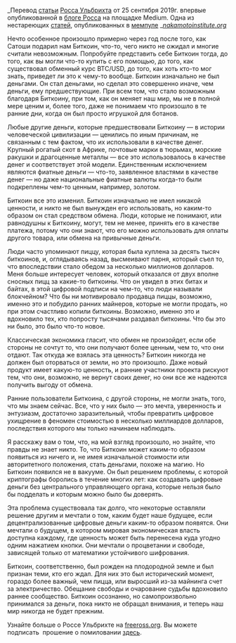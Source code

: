  

_Перевод <a href="https://medium.com/@RossUlbricht/bitcoin-equals-freedom-6c33986b4852" rel="noopener noreferrer">статьи</a> <a href="https://twitter.com/RealRossU" rel="noopener noreferrer">Росса Ульбрихта</a> от 25 сентября 2019г. впервые опубликованной в <a href="https://medium.com/@RossUlbricht" rel="noopener noreferrer">блоге Росса</a> на площадке Medium. Одна из нестареющих <a href="https://nakamotoinstitute.org/mempool/bitcoin-equals-freedom/" rel="noopener noreferrer">статей</a>, опубликованных в <a href="https://nakamotoinstitute.org/mempool/" rel="noopener noreferrer">мемпуле</a> _<a href="http://nakamotoinstitute.org/" rel="noopener noreferrer">_nakamotoinstitute.org_</a>

Нечто особенное произошло примерно через год после того, как Сатоши подарил нам Биткоин, что-то, чего никто не ожидал и многие считали невозможным. Попробуйте представить себе Биткоин тогда, до того, как вы могли что-то купить с его помощью, до того, как существовал обменный курс BTC/USD, до того, как хоть кто-то мог знать, приведет ли это к чему-то вообще. Биткоин изначально не был деньгами. Он стал деньгами, но сделал это совершенно иначе, чем деньги, ему предшествующие. При всем том, что стало возможным благодаря Биткоину, при том, как он меняет наш мир, мы не в полной мере ценим и, более того, даже не понимаем что произошло в те ранние дни, когда он был просто игрушкой для ботанов.

Любые другие деньги, которые предшествовали Биткоину — в истории человеческой цивилизации — ценились по иным причинам, не связанным с тем фактом, что их использовали в качестве денег. Крупный рогатый скот в Африке, почтовые марки в тюрьмах, морские ракушки и драгоценные металлы — все это использовалось в качестве денег и соответствует этой модели. Единственным исключением являются фиатные деньги — что-то, заявленное властями в качестве денег — но даже национальные фиатные валюты когда-то были подкреплены чем-то ценным, например, золотом.

Биткоин все это изменил. Биткоин изначально не имел никакой ценности, и никто не был вынужден его использовать, но каким-то образом он стал средством обмена. Люди, которые не понимают, или равнодушны к Биткоину, могут, тем не менее, принять его в качестве платежа, потому что они знают, что его можно использовать для оплаты другого товара, или обмена на привычные деньги.

Люди часто упоминают пиццу, которая была куплена за десять тысяч биткоинов, и, оглядываясь назад, высмеивают парня, который съел то, что впоследствии стало обедом за несколько миллионов долларов. Меня больше интересует человек, который отказался от двух вполне сносных пицц за какие-то биткоины. Что он увидел в этих битах и байтах, в этой цифровой подписи на чем-то, что люди называли блокчейном? Что бы ни мотивировало продавца пиццы, возможно, именно это и побудило ранних майнеров, которые не могли продать, но при этом счастливо копили биткоины. Возможно, именно это и вдохновило тех, кто попросту тысячами раздавал биткоины. Что бы это ни было, это было что-то новое.

Классическая экономика гласит, что обмен не произойдет, если обе стороны не сочтут то, что они получают более ценным, чем то, что они отдают. Так откуда же взялась эта ценность? Биткоин никогда не должен был оторваться от земли, но это произошло. Даже новый продукт имеет какую-то ценность, и ранние участники проекта рискуют тем, что они, возможно, не вернут своих денег, но они все же надеются получить выгоду от обмена.

Ранние пользователи Биткоина, с другой стороны, не могли знать, того, что мы знаем сейчас. Все, что у них было — это мечта, уверенность и энтузиазм, достаточно заразительный, чтобы превратить цифровое ухищрение в феномен стоимостью в несколько миллиардов долларов, последствия которого мы только начинаем наблюдать.

Я расскажу вам о том, что, на мой взгляд произошло, но знайте, что правды не знает никто. То, что Биткоин может каким-то образом появиться из ничего и, не имея изначальной стоимости или авторитетного положения, стать деньгами, похоже на магию. Но Биткоин появился не в вакууме. Он был решением проблемы, с которой криптографы боролись в течение многих лет: как создавать цифровые деньги без центрального управляющего органа, которые нельзя было бы подделать и которым можно было бы доверять.

Эта проблема существовала так долго, что некоторые оставляли решение другим и мечтали о том, каким будет наше будущее, если децентрализованные цифровые деньги каким-то образом появятся. Они мечтали о будущем, в котором мировая экономическая власть доступна каждому, где ценность может быть перенесена куда угодно одним нажатием кнопки. Они мечтали о процветании и свободе, зависящей только от математики устойчивого шифрования.

Биткоин, соответственно, был рожден на плодородной земле и был признан теми, кто его ждал. Для них это был исторический момент, гораздо более важный, чем пицца, или выросший из-за майнинга счет за электричество. Обещание свободы и очарование судьбы вдохновило раннее сообщество. Биткоин осознанно, но самопроизвольно принимался за деньги, пока никто не обращал внимания, и теперь наш мир никогда не будет прежним.

Узнайте больше о Россе Ульбрихте на <a href="https://freeross.org/" rel="noopener noreferrer">freeross.org</a>. Вы можете подписать &nbsp;прошение о помиловании <a href="https://freeross.org/petition" rel="noopener noreferrer">здесь</a>.